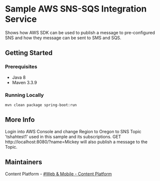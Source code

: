 # Sample AWS SNS-SQS Integration Service
 
 
Shows how AWS SDK can be used to publish a message to pre-configured SNS and how they message can be sent to SMS and SQS.
 
## Getting Started
 
### Prerequisites
 
* Java 8
* Maven 3.3.9
 
### Running Locally
 
```
mvn clean package spring-boot:run
```
 
  
## More Info
Login into AWS Console and change Region to Oregon to SNS Topic 'tshahtest1' used in this sample and its subscriptions. GET http://localhost:8080/?name=Mickey will also publish a message to the Topic.
  
## Maintainers
Content Platform - [#Web & Mobile - Content Platform](mailto:WebMobileContentPlatform@blizzard.com)